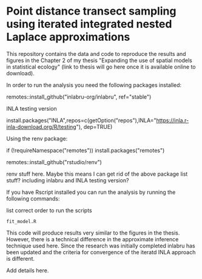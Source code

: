 # Point distance transect sampling using iterated integrated nested Laplace approximations

This repository contains the data and code to reproduce the results and figures in the Chapter 2 of my thesis "Expanding the use of spatial models in statistical ecology" (link to thesis will go here once it is available online to download).

In order to run the analysis you need the following packages installed:

remotes::install_github("inlabru-org/inlabru", ref="stable")

INLA testing version

install.packages("INLA",repos=c(getOption("repos"),INLA="https://inla.r-inla-download.org/R/testing"), dep=TRUE)

Using the renv package:

if (!requireNamespace("remotes"))
  install.packages("remotes")

remotes::install_github("rstudio/renv")

renv stuff here.  Maybe this means I can get rid of the above package list stuff? including inlabru and INLA testing version?

If you have Rscript installed you can run the analysis by running the following commands:

list correct order to run the scripts

```
fit_model.R
```

This code will produce results very similar to the figures in the thesis.  However, there is a technical difference in the approximate inference technique used here.  Since the research was initially completed inlabru has been updated and the criteria for convergence of the iteratd INLA approach is different.  

Add details here.
